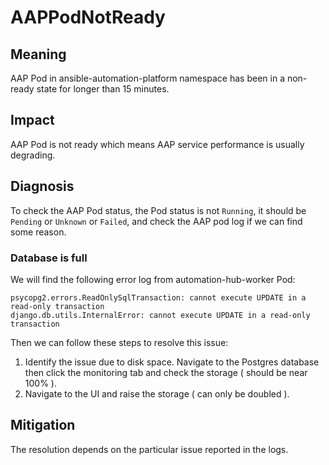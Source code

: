# AAPPodNotReady

## Meaning

AAP Pod in ansible-automation-platform namespace has been in a non-ready state for longer than 15 minutes.

## Impact

AAP Pod is not ready which means AAP service performance is usually degrading.

## Diagnosis

To check the AAP Pod status, the Pod status is not `Running`, it should be `Pending` or `Unknown` or `Failed`, and check the AAP pod log if we can find some reason.

### Database is full 

We will find the following error log from automation-hub-worker Pod:

```
psycopg2.errors.ReadOnlySqlTransaction: cannot execute UPDATE in a read-only transaction
django.db.utils.InternalError: cannot execute UPDATE in a read-only transaction
```
Then we can follow these steps to resolve this issue:

1. Identify the issue due to disk space. Navigate to the Postgres database then click the monitoring tab and check the storage ( should be near 100% ).
2. Navigate to the UI and raise the storage ( can only be doubled ).

## Mitigation

The resolution depends on the particular issue reported in the logs.
